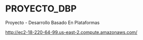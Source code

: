 # PROYECTO_DBP
Proyecto -  Desarrollo Basado En Plataformas

http://ec2-18-220-64-99.us-east-2.compute.amazonaws.com/
